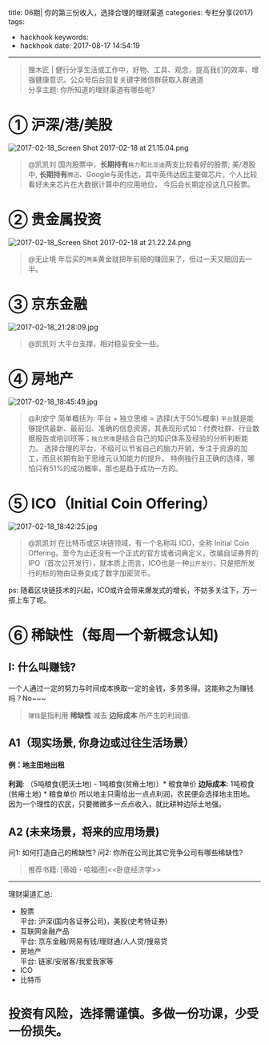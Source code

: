 title: 06期| 你的第三份收入，选择合理的理财渠道
categories: 专栏分享(2017)
tags:
  - hackhook
keywords:
  - hackhook
date: 2017-08-17 14:54:19
---
> 狸木匠 | 健行分享生活或工作中，好物、工具、观念，提高我们的效率、增强健康意识。公众号后台回复关键字微信群获取入群通道  
> 分享主题: 你所知道的理财渠道有哪些呢?

# ① 沪深/港/美股
![2017-02-18_Screen Shot 2017-02-18 at 21.15.04.png](http://7wy48o.com1.z0.glb.clouddn.com/2017-02-18_Screen%20Shot%202017-02-18%20at%2021.15.04.png)
> @凯凯刘
国内股票中，**长期持有**`格力`和`比亚迪`两支比较看好的股票;
美/港股中, **长期持有**`腾迅`、Google与英伟达，其中英伟达因主要做芯片，个人比较看好未来芯片在大数据计算中的应用地位，
今后会长期定投这几只股票。

# ② 贵金属投资  
![2017-02-18_Screen Shot 2017-02-18 at 21.22.24.png](http://7wy48o.com1.z0.glb.clouddn.com/2017-02-18_Screen%20Shot%202017-02-18%20at%2021.22.24.png)
> @无止境
年后买的`两条`黄金就把年前赔的赚回来了，但过一天又赔回去一半。

# ③ 京东金融
![2017-02-18_21:28:09.jpg](http://7wy48o.com1.z0.glb.clouddn.com/2017-02-18_21:28:09.jpg)
> @凯凯刘
大平台支撑，相对稳妥安全一些。

# ④ 房地产
![2017-02-18_18:45:49.jpg](http://7wy48o.com1.z0.glb.clouddn.com/2017-02-18_18:45:49.jpg)
> @利安宁
简单概括为: 平台 + 独立思维 = 选择(大于50%概率)
`平台`就是能够提供最新、最前沿、准确的信息资源，其表现形式如：付费社群、行业数据报告或培训班等；`独立思维`是结合自己的知识体系及经验的分析判断能力。
选择合理的平台，不级可以节省自己的脑力开销，专注于资源的加工，而且长期有助于思维元认知能力的提升。
特例独行且正确的选择，哪怕只有51%的成功概率，那也是趋于成功一方的。

# ⑤ ICO（Initial Coin Offering）
![2017-02-18_18:42:25.jpg](http://7wy48o.com1.z0.glb.clouddn.com/2017-02-18_18:42:25.jpg)
> @凯凯刘
在比特币或区块链领域，有一个名称叫 ICO，全称 Initial Coin Offering，至今为止还没有一个正式的官方或者词典定义，改编自证券界的 IPO（首次公开发行），就本质上而言，ICO也是一种`公开发行`，只是把所发行的标的物由证券变成了数字加密货币。

ps: 随着区块链技术的兴起，ICO或许会带来爆发式的增长，不妨多关注下，万一搭上车了呢。

# ⑥ 稀缺性（每周一个新概念认知)
## I: 什么叫赚钱?
一个人通过一定的努力与时间成本换取一定的金钱，多劳多得。这能称之为赚钱吗？No~~~

> `赚钱`是指利用 **稀缺性** 减去 **边际成本** 所产生的利润值.

## A1（现实场景, 你身边或过往生活场景）
#### 例：地主田地出租
**利润**: （5吨粮食(肥沃土地) - 1吨粮食(贫瘠土地)）* 粮食单价
**边际成本**: 1吨粮食(贫瘠土地) * 粮食单价
所以地主只需给出一点点利润，农民便会选择地主田地。因为一个理性的农民，只要微微多一点点收入，就比耕种边际土地强。
## A2 (未来场景，将来的应用场景)
问1: 如何打造自己的稀缺性?
问2: 你所在公司比其它竞争公司有哪些稀缺性?

> 推荐书籍: [蒂姆・哈福德]<<卧底经济学>>


---
理财渠道汇总: 
- 股票  
平台: 沪深(国内各证券公司)，美股(史考特证券)
- 互联网金融产品  
平台: 京东金融/网易有钱/理财通/人人贷/搜易贷
- 房地产  
平台: 链家/安居客/我爱我家等
- ICO
- 比特币

# ```投资有风险，选择需谨慎。多做一份功课，少受一份损失。```